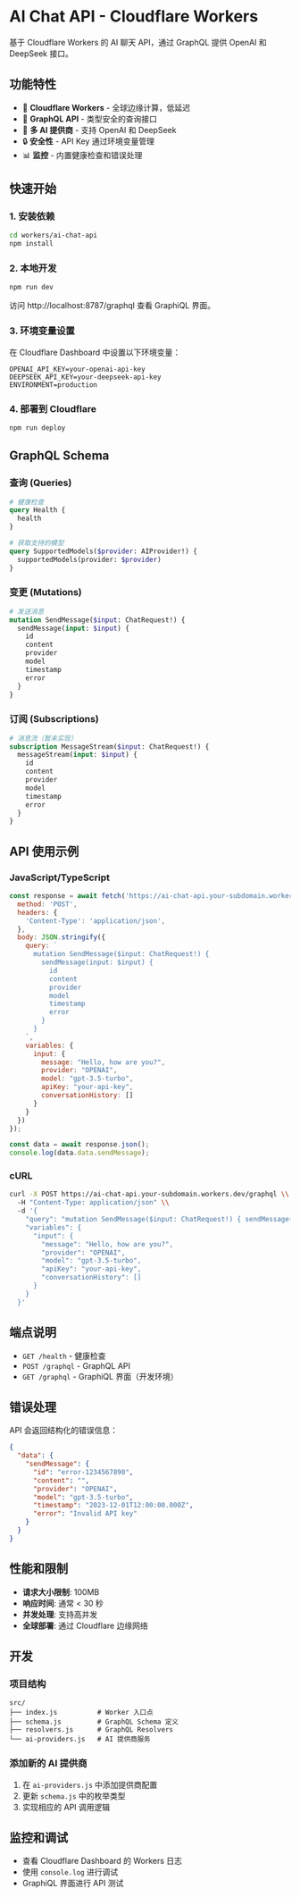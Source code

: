 # AI Chat API - Cloudflare Workers

基于 Cloudflare Workers 的 AI 聊天 API，通过 GraphQL 提供 OpenAI 和 DeepSeek 接口。

## 功能特性

- 🚀 **Cloudflare Workers** - 全球边缘计算，低延迟
- 🔗 **GraphQL API** - 类型安全的查询接口
- 🤖 **多 AI 提供商** - 支持 OpenAI 和 DeepSeek
- 🔒 **安全性** - API Key 通过环境变量管理
- 📊 **监控** - 内置健康检查和错误处理

## 快速开始

### 1. 安装依赖

```bash
cd workers/ai-chat-api
npm install
```

### 2. 本地开发

```bash
npm run dev
```

访问 http://localhost:8787/graphql 查看 GraphiQL 界面。

### 3. 环境变量设置

在 Cloudflare Dashboard 中设置以下环境变量：

```
OPENAI_API_KEY=your-openai-api-key
DEEPSEEK_API_KEY=your-deepseek-api-key
ENVIRONMENT=production
```

### 4. 部署到 Cloudflare

```bash
npm run deploy
```

## GraphQL Schema

### 查询 (Queries)

```graphql
# 健康检查
query Health {
  health
}

# 获取支持的模型
query SupportedModels($provider: AIProvider!) {
  supportedModels(provider: $provider)
}
```

### 变更 (Mutations)

```graphql
# 发送消息
mutation SendMessage($input: ChatRequest!) {
  sendMessage(input: $input) {
    id
    content
    provider
    model
    timestamp
    error
  }
}
```

### 订阅 (Subscriptions)

```graphql
# 消息流（暂未实现）
subscription MessageStream($input: ChatRequest!) {
  messageStream(input: $input) {
    id
    content
    provider
    model
    timestamp
    error
  }
}
```

## API 使用示例

### JavaScript/TypeScript

```javascript
const response = await fetch('https://ai-chat-api.your-subdomain.workers.dev/graphql', {
  method: 'POST',
  headers: {
    'Content-Type': 'application/json',
  },
  body: JSON.stringify({
    query: `
      mutation SendMessage($input: ChatRequest!) {
        sendMessage(input: $input) {
          id
          content
          provider
          model
          timestamp
          error
        }
      }
    `,
    variables: {
      input: {
        message: "Hello, how are you?",
        provider: "OPENAI",
        model: "gpt-3.5-turbo",
        apiKey: "your-api-key",
        conversationHistory: []
      }
    }
  })
});

const data = await response.json();
console.log(data.data.sendMessage);
```

### cURL

```bash
curl -X POST https://ai-chat-api.your-subdomain.workers.dev/graphql \\
  -H "Content-Type: application/json" \\
  -d '{
    "query": "mutation SendMessage($input: ChatRequest!) { sendMessage(input: $input) { id content provider model timestamp error } }",
    "variables": {
      "input": {
        "message": "Hello, how are you?",
        "provider": "OPENAI",
        "model": "gpt-3.5-turbo",
        "apiKey": "your-api-key",
        "conversationHistory": []
      }
    }
  }'
```

## 端点说明

- `GET /health` - 健康检查
- `POST /graphql` - GraphQL API
- `GET /graphql` - GraphiQL 界面（开发环境）

## 错误处理

API 会返回结构化的错误信息：

```json
{
  "data": {
    "sendMessage": {
      "id": "error-1234567890",
      "content": "",
      "provider": "OPENAI",
      "model": "gpt-3.5-turbo",
      "timestamp": "2023-12-01T12:00:00.000Z",
      "error": "Invalid API key"
    }
  }
}
```

## 性能和限制

- **请求大小限制**: 100MB
- **响应时间**: 通常 < 30 秒
- **并发处理**: 支持高并发
- **全球部署**: 通过 Cloudflare 边缘网络

## 开发

### 项目结构

```
src/
├── index.js          # Worker 入口点
├── schema.js         # GraphQL Schema 定义
├── resolvers.js      # GraphQL Resolvers
└── ai-providers.js   # AI 提供商服务
```

### 添加新的 AI 提供商

1. 在 `ai-providers.js` 中添加提供商配置
2. 更新 `schema.js` 中的枚举类型
3. 实现相应的 API 调用逻辑

## 监控和调试

- 查看 Cloudflare Dashboard 的 Workers 日志
- 使用 `console.log` 进行调试
- GraphiQL 界面进行 API 测试